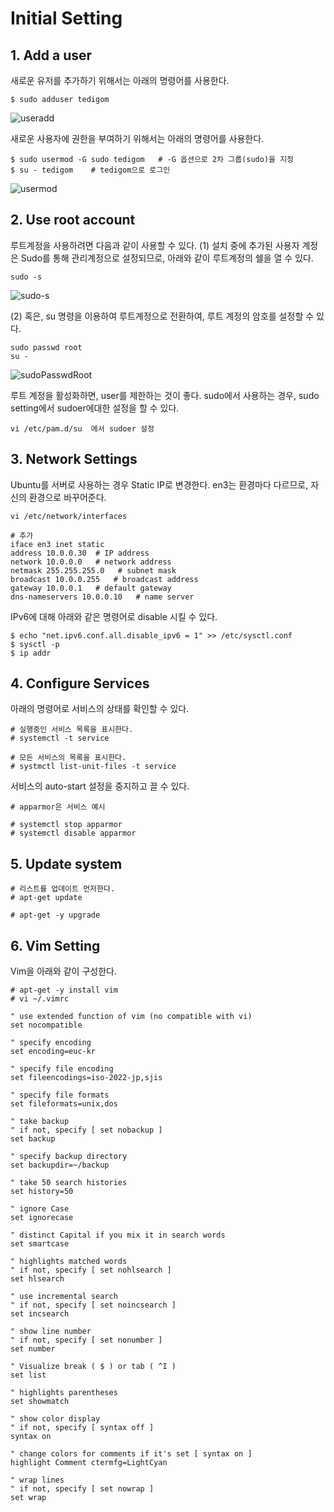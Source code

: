 # Initial Setting
## 1. Add a user

새로운 유저를 추가하기 위해서는 아래의 명령어를 사용한다.
~~~
$ sudo adduser tedigom
~~~
![useradd](https://github.com/Tedigom/study/blob/master/Linux%20Command%20Line/ubuntuStudy/ubuntuPractice_image/1.InitialSettings/useradd.PNG?raw=true)

새로운 사용자에 권한을 부여하기 위해서는 아래의 명령어를 사용한다.
~~~
$ sudo usermod -G sudo tedigom   # -G 옵션으로 2차 그룹(sudo)을 지정
$ su - tedigom    # tedigom으로 로그인
~~~
![usermod](https://github.com/Tedigom/study/blob/master/Linux%20Command%20Line/ubuntuStudy/ubuntuPractice_image/1.InitialSettings/usermod.PNG?raw=true)  


## 2. Use root account
루트계정을 사용하려면 다음과 같이 사용할 수 있다.
(1) 설치 중에 추가된 사용자 계정은 Sudo를 통해 관리계정으로 설정되므로, 아래와 같이 루트계정의 쉘을 열 수 있다.  
~~~
sudo -s
~~~
![sudo-s](https://github.com/Tedigom/study/blob/master/Linux%20Command%20Line/ubuntuStudy/ubuntuPractice_image/1.InitialSettings/sudo-s.PNG?raw=true)

(2) 혹은, su 명령을 이용하여 루트계정으로 전환하여, 루트 계정의 암호를 설정할 수 있다.  
~~~
sudo passwd root
su -
~~~
![sudoPasswdRoot](https://github.com/Tedigom/study/blob/master/Linux%20Command%20Line/ubuntuStudy/ubuntuPractice_image/1.InitialSettings/sudo%20passwd%20root.PNG?raw=true)

루트 계정을 활성화하면, user를 제한하는 것이 좋다. sudo에서 사용하는 경우, sudo setting에서 sudoer에대한 설정을 할 수 있다.  
~~~
vi /etc/pam.d/su  에서 sudoer 설정
~~~


## 3. Network Settings
Ubuntu를 서버로 사용하는 경우 Static IP로 변경한다. en3는 환경마다 다르므로, 자신의 환경으로 바꾸어준다.  
~~~
vi /etc/network/interfaces

# 추가
iface en3 inet static
address 10.0.0.30  # IP address
network 10.0.0.0   # network address
netmask 255.255.255.0   # subnet mask
broadcast 10.0.0.255   # broadcast address
gateway 10.0.0.1   # default gateway
dns-nameservers 10.0.0.10   # name server

~~~

IPv6에 대해 아래와 같은 명령어로 disable 시킬 수 있다.
~~~
$ echo "net.ipv6.conf.all.disable_ipv6 = 1" >> /etc/sysctl.conf
$ sysctl -p
$ ip addr
~~~

## 4. Configure Services
아래의 명령어로 서비스의 상태를 확인할 수 있다.  
~~~
# 실행중인 서비스 목록을 표시한다.
# systemctl -t service

# 모든 서비스의 목록을 표시한다.
# systmctl list-unit-files -t service
~~~

서비스의 auto-start 설정을 중지하고 끌 수 있다.
~~~
# apparmor은 서비스 예시

# systemctl stop apparmor
# systemctl disable apparmor
~~~


## 5. Update system
~~~
# 리스트를 업데이트 먼저한다.
# apt-get update

# apt-get -y upgrade
~~~


## 6. Vim Setting
Vim을 아래와 같이 구성한다.  
~~~
# apt-get -y install vim
# vi ~/.vimrc

" use extended function of vim (no compatible with vi)
set nocompatible

" specify encoding
set encoding=euc-kr

" specify file encoding
set fileencodings=iso-2022-jp,sjis

" specify file formats
set fileformats=unix,dos

" take backup
" if not, specify [ set nobackup ]
set backup

" specify backup directory
set backupdir=~/backup

" take 50 search histories
set history=50

" ignore Case
set ignorecase

" distinct Capital if you mix it in search words
set smartcase

" highlights matched words
" if not, specify [ set nohlsearch ]
set hlsearch

" use incremental search
" if not, specify [ set noincsearch ]
set incsearch

" show line number
" if not, specify [ set nonumber ]
set number

" Visualize break ( $ ) or tab ( ^I )
set list

" highlights parentheses
set showmatch

" show color display
" if not, specify [ syntax off ]
syntax on

" change colors for comments if it's set [ syntax on ]
highlight Comment ctermfg=LightCyan

" wrap lines
" if not, specify [ set nowrap ]
set wrap
~~~

